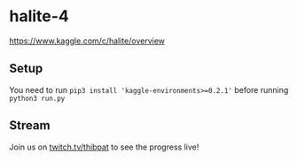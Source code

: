 # halite-4

https://www.kaggle.com/c/halite/overview

## Setup

You need to run `pip3 install 'kaggle-environments>=0.2.1'` before running `python3 run.py`

## Stream

Join us on [twitch.tv/thibpat](https://twitch.tv/thibpat) to see the progress live!
